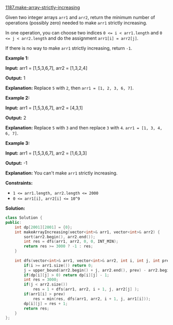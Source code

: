 [1187.make-array-strictly-increasing](https://leetcode.com/problems/make-array-strictly-increasing/)  

Given two integer arrays `arr1` and `arr2`, return the minimum number of operations (possibly zero) needed to make `arr1` strictly increasing.

In one operation, you can choose two indices `0 <= i < arr1.length` and `0 <= j < arr2.length` and do the assignment `arr1[i] = arr2[j]`.

If there is no way to make `arr1` strictly increasing, return `-1`.

**Example 1:**

  
**Input:** arr1 = \[1,5,3,6,7\], arr2 = \[1,3,2,4\]
  
**Output:** 1
  
**Explanation:** Replace `5` with `2`, then `arr1 = [1, 2, 3, 6, 7]`.
  

**Example 2:**

  
**Input:** arr1 = \[1,5,3,6,7\], arr2 = \[4,3,1\]
  
**Output:** 2
  
**Explanation:** Replace `5` with `3` and then replace `3` with `4`. `arr1 = [1, 3, 4, 6, 7]`.
  

**Example 3:**

  
**Input:** arr1 = \[1,5,3,6,7\], arr2 = \[1,6,3,3\]
  
**Output:** -1
  
**Explanation:** You can't make `arr1` strictly increasing.

**Constraints:**

*   `1 <= arr1.length, arr2.length <= 2000`
*   `0 <= arr1[i], arr2[i] <= 10^9`  



**Solution:**  

```cpp
class Solution {
public:
    int dp[2001][2001] = {0};
    int makeArrayIncreasing(vector<int>& arr1, vector<int>& arr2) {
        sort(arr2.begin(), arr2.end());
        int res = dfs(arr1, arr2, 0, 0, INT_MIN);
        return res >= 3000 ? -1 : res;
    }
    
    int dfs(vector<int>& arr1, vector<int>& arr2, int i, int j, int prev) {
        if(i >= arr1.size()) return 0;
        j = upper_bound(arr2.begin() + j, arr2.end(), prev) - arr2.begin();
        if(dp[i][j] > 0) return dp[i][j] - 1;
        int res = 3000;
        if(j < arr2.size())
            res = 1 + dfs(arr1, arr2, i + 1, j, arr2[j] );
        if(arr1[i] > prev)
            res = min(res, dfs(arr1, arr2, i + 1, j, arr1[i]));
        dp[i][j] = res + 1;
        return res;
    }
};
```
      